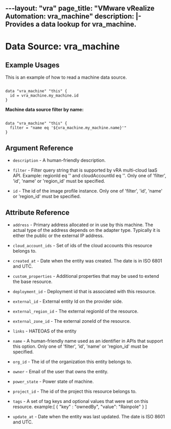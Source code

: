 ---layout: "vra"
page_title: "VMware vRealize Automation: vra_machine"
description: |-
  Provides a data lookup for vra_machine.
---

# Data Source: vra_machine
## Example Usages

This is an example of how to read a machine data source.

```hcl

data "vra_machine" "this" {
  id = vra_machine.my_machine.id
}

```

**Machine data source filter by name:**
```hcl

data "vra_machine" "this" {
  filter = "name eq '${vra_machine.my_machine.name}'"
}

```
## Argument Reference
* `description` - A human-friendly description.

* `filter` - Filter query string that is supported by vRA multi-cloud IaaS API. Example: regionId eq '<regionId>' and cloudAccountId eq '<cloudAccountId>'. Only one of 'filter', 'id', 'name' or 'region_id' must be specified.

* `id` - The id of the image profile instance.  Only one of 'filter', 'id', 'name' or 'region_id' must be specified.

## Attribute Reference

* `address` - Primary address allocated or in use by this machine. The actual type of the address depends on the adapter type. Typically it is either the public or the external IP address.

* `cloud_account_ids` - Set of ids of the cloud accounts this resource belongs to.

* `created_at` - Date when the entity was created. The date is in ISO 6801 and UTC.

* `custom_properties` - Additional properties that may be used to extend the base resource.

* `deployment_id` - Deployment id that is associated with this resource.

* `external_id` - External entity Id on the provider side.

* `external_region_id` - The external regionId of the resource.

* `external_zone_id` - The external zoneId of the resource.

* `links` - HATEOAS of the entity

* `name` - A human-friendly name used as an identifier in APIs that support this option.  Only one of 'filter', 'id', 'name' or 'region_id' must be specified.

* `org_id` - The id of the organization this entity belongs to.

* `owner` - Email of the user that owns the entity.

* `power_state` - Power state of machine.

* `project_id` - The id of the project this resource belongs to.

* `tags` - A set of tag keys and optional values that were set on this resource.
           example:[ { "key" : "ownedBy", "value": "Rainpole" } ]

* `update_at` - Date when the entity was last updated. The date is ISO 8601 and UTC.
